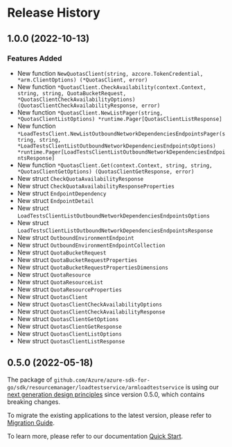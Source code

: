 # Release History

## 1.0.0 (2022-10-13)
### Features Added

- New function `NewQuotasClient(string, azcore.TokenCredential, *arm.ClientOptions) (*QuotasClient, error)`
- New function `*QuotasClient.CheckAvailability(context.Context, string, string, QuotaBucketRequest, *QuotasClientCheckAvailabilityOptions) (QuotasClientCheckAvailabilityResponse, error)`
- New function `*QuotasClient.NewListPager(string, *QuotasClientListOptions) *runtime.Pager[QuotasClientListResponse]`
- New function `*LoadTestsClient.NewListOutboundNetworkDependenciesEndpointsPager(string, string, *LoadTestsClientListOutboundNetworkDependenciesEndpointsOptions) *runtime.Pager[LoadTestsClientListOutboundNetworkDependenciesEndpointsResponse]`
- New function `*QuotasClient.Get(context.Context, string, string, *QuotasClientGetOptions) (QuotasClientGetResponse, error)`
- New struct `CheckQuotaAvailabilityResponse`
- New struct `CheckQuotaAvailabilityResponseProperties`
- New struct `EndpointDependency`
- New struct `EndpointDetail`
- New struct `LoadTestsClientListOutboundNetworkDependenciesEndpointsOptions`
- New struct `LoadTestsClientListOutboundNetworkDependenciesEndpointsResponse`
- New struct `OutboundEnvironmentEndpoint`
- New struct `OutboundEnvironmentEndpointCollection`
- New struct `QuotaBucketRequest`
- New struct `QuotaBucketRequestProperties`
- New struct `QuotaBucketRequestPropertiesDimensions`
- New struct `QuotaResource`
- New struct `QuotaResourceList`
- New struct `QuotaResourceProperties`
- New struct `QuotasClient`
- New struct `QuotasClientCheckAvailabilityOptions`
- New struct `QuotasClientCheckAvailabilityResponse`
- New struct `QuotasClientGetOptions`
- New struct `QuotasClientGetResponse`
- New struct `QuotasClientListOptions`
- New struct `QuotasClientListResponse`


## 0.5.0 (2022-05-18)

The package of `github.com/Azure/azure-sdk-for-go/sdk/resourcemanager/loadtestservice/armloadtestservice` is using our [next generation design principles](https://azure.github.io/azure-sdk/general_introduction.html) since version 0.5.0, which contains breaking changes.

To migrate the existing applications to the latest version, please refer to [Migration Guide](https://aka.ms/azsdk/go/mgmt/migration).

To learn more, please refer to our documentation [Quick Start](https://aka.ms/azsdk/go/mgmt).